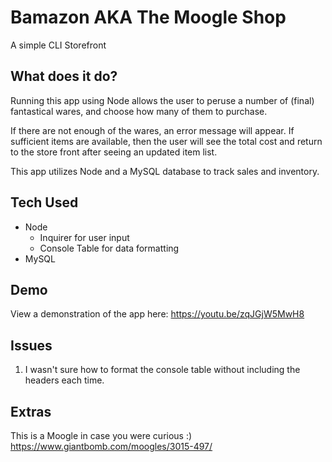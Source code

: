 # Bamazon AKA The Moogle Shop
A simple CLI Storefront

## What does it do?
Running this app using Node allows the user to peruse a number of (final) fantastical wares, and choose how many of them to purchase.

If there are not enough of the wares, an error message will appear. If sufficient items are available, then the user will see the total cost and return to the store front after seeing an updated item list.

This app utilizes Node and a MySQL database to track sales and inventory.

## Tech Used
- Node
    - Inquirer for user input
    - Console Table for data formatting
- MySQL

## Demo
View a demonstration of the app here: https://youtu.be/zqJGjW5MwH8

## Issues
1. I wasn't sure how to format the console table without including the headers each time. 

## Extras
This is a Moogle in case you were curious :) https://www.giantbomb.com/moogles/3015-497/